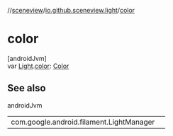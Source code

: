//[sceneview](../../index.md)/[io.github.sceneview.light](index.md)/[color](color.md)

# color

[androidJvm]\
var [Light](index.md#1927638868%2FClasslikes%2F-1571379623).[color](color.md): [Color](../io.github.sceneview.utils/index.md#289679020%2FClasslikes%2F-1571379623)

## See also

androidJvm

| | |
|---|---|
| com.google.android.filament.LightManager |  |
